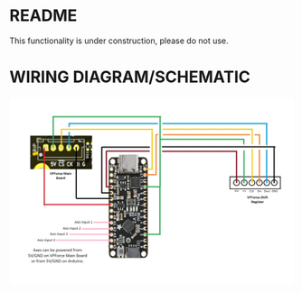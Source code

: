 # README
This functionality is under construction, please do not use. 
# WIRING DIAGRAM/SCHEMATIC
![image](../images/Arduino_wSR_WiringDiagram.jpg)
